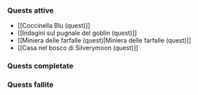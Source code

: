 
### Quests attive

- [[Coccinella Blu (quest)]]
- [[Indagini sul pugnale del goblin (quest)]]
- [[Miniera delle farfalle (quest)|Miniera delle farfalle (quest)]]
- [[Casa nel bosco di Silverymoon (quest)]]

### Quests completate


### Quests fallite

